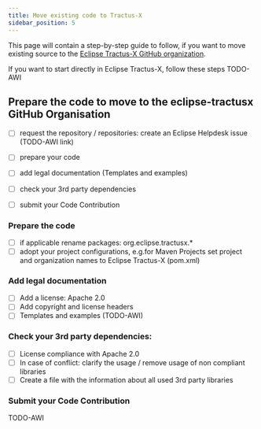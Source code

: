 ```yaml
---
title: Move existing code to Tractus-X
sidebar_position: 5
---
```


This page will contain a step-by-step guide to follow, if you want to move existing source to the
[Eclipse Tractus-X GitHub organization](https://github.com/eclipse-tractusx).

If you want to start directly in Eclipse Tractus-X, follow these steps TODO-AWI


## Prepare the code to move to the eclipse-tractusx GitHub Organisation

- [ ] request the repository / repositories: create an  Eclipse Helpdesk issue (TODO-AWI link) 
- [ ] prepare your code 
- [ ] add legal documentation (Templates and examples)
- [ ] check your 3rd party dependencies
- [ ] submit your Code Contribution


### Prepare the code
- [ ] if applicable rename packages: org.eclipse.tractusx.*
- [ ] adopt your project configurations, e.g.for Maven Projects set project and organization names to Eclipse Tractus-X (pom.xml)

### Add legal documentation
- [ ] Add a license: Apache 2.0
- [ ] Add copyright and license headers
- [ ] Templates and examples (TODO-AWI)

### Check your 3rd party dependencies:
- [ ] License compliance with Apache 2.0
- [ ] In case of conflict: clarify the usage / remove usage of non compliant libraries
- [ ] Create a file with the information about all used 3rd party libraries

### Submit your Code Contribution
TODO-AWI